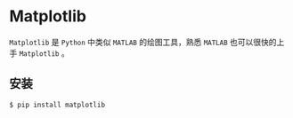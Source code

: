 # Matplotlib

`Matplotlib` 是 `Python` 中类似 `MATLAB` 的绘图工具，熟悉 `MATLAB` 也可以很快的上手 `Matplotlib` 。

## 安装

```shell
$ pip install matplotlib
```
